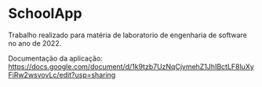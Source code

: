 # SchoolApp

Trabalho realizado para matéria de laboratorio de engenharia de software no ano de 2022.

Documentação da aplicação: https://docs.google.com/document/d/1k9tzb7UzNqCjvmehZ1JhIBctLF8luXyFiRw2wsvovLc/edit?usp=sharing
